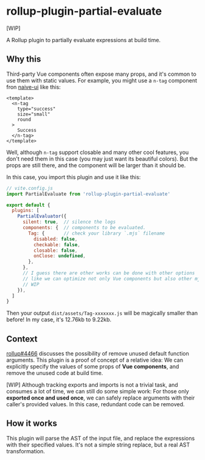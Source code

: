 # rollup-plugin-partial-evaluate

[WIP]

A Rollup plugin to partially evaluate expressions at build time.

## Why this

Third-party Vue components often expose many props, and it's common to use them with static values. For example, you might use a `n-tag` component fron [naive-ui](https://github.com/tusen-ai/naive-ui) like this:

```vue
<template>
  <n-tag
    type="success"
    size="small"
    round
  >
    Success
  </n-tag>
</template>
```

Well, although `n-tag` support closable and many other cool features, you don't need them in this case (you may just want its beautiful colors). But the props are still there, and the component will be larger than it should be.

In this case, you import this plugin and use it like this:

```javascript
// vite.config.js
import PartialEvaluate from 'rollup-plugin-partial-evaluate'

export default {
  plugins: [
    PartialEvaluator({
      silent: true,  // silence the logs
      components: {  // components to be evaluated.
        Tag: {       // check your library `.mjs` filename
          disabled: false,
          checkable: false,
          closable: false,
          onClose: undefined,
        },
      },
      // I guess there are other works can be done with other options
      // like we can optimize not only Vue components but also other mjs files
      // WIP
    }),
  ]
}
```

Then your output `dist/assets/Tag-xxxxxxx.js` will be magically smaller than before! In my case, it's 12.76kb to 9.22kb.

## Context

[rollup#4466](https://github.com/rollup/rollup/issues/4466) discusses the possibility of remove unused default function arguments. This plugin is a proof of concept of a relative idea: We can explicitly specify the values of some props of **Vue components**, and remove the unused code at build time.

[WIP] Although tracking exports and imports is not a trivial task, and consumes a lot of time, we can still do some simple work: For those only **exported once and used once**, we can safely replace arguments with their caller's provided values. In this case, redundant code can be removed.

## How it works

This plugin will parse the AST of the input file, and replace the expressions with their specified values. It's not a simple string replace, but a real AST transformation.

